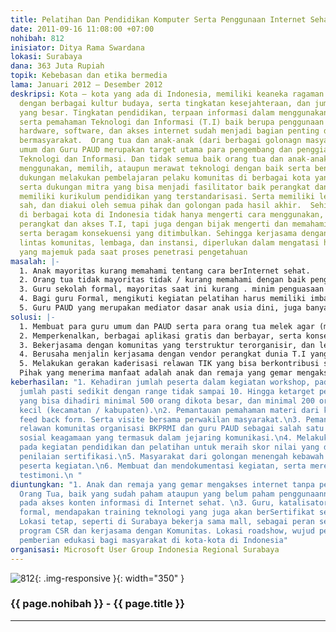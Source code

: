 ```yaml
---
title: Pelatihan Dan Pendidikan Komputer Serta Penggunaan Internet Sehat Bagi Masyarakat
date: 2011-09-16 11:08:00 +07:00
nohibah: 812
inisiator: Ditya Rama Swardana
lokasi: Surabaya
dana: 363 Juta Rupiah
topik: Kebebasan dan etika bermedia
lama: Januari 2012 – Desember 2012
deskripsi: Kota – kota yang ada di Indonesia, memiliki keaneka ragaman masyarakat
  dengan berbagai kultur budaya, serta tingkatan kesejahteraan, dan jumlah penduduk
  yang besar. Tingkatan pendidikan, terpaan informasi dalam menggunakan teknologi,
  serta pemahaman Teknologi dan Informasi (T.I) baik berupa penggunaan komputer /
  hardware, software, dan akses internet sudah menjadi bagian penting dalam kehidupan
  bermasyarakat.  Orang tua dan anak-anak (dari berbagai golonagn masyarakat), guru
  umum dan Guru PAUD merupakan target utama para pengembang dan penggiat industri
  Teknologi dan Informasi. Dan tidak semua baik orang tua dan anak-anak paham bagaimana
  menggunakan, memilih, ataupun merawat teknologi dengan baik serta benar. Diperlukan
  dukungan melakukan pembelajaran pelaku komunitas di berbagai kota yang telah terstruktur,
  serta dukungan mitra yang bisa menjadi fasilitator baik perangkat dan tempat serta
  memiliki kurikulum pendidikan yang terstandarisasi. Serta memiliki legitimasi yang
  sah, dan diakui oleh semua pihak dan golongan pada hasil akhir.  Sehingga masyarakat
  di berbagai kota di Indonesia tidak hanya mengerti cara menggunakan, merawat, mengenal,
  perangkat dan akses T.I, tapi juga dengan bijak mengerti dan memahami penggunaan
  serta beragam konsekuensi yang ditimbulkan. Sehingga kerjasama dengan pelaku di
  lintas komunitas, lembaga, dan instansi, diperlukan dalam mengatasi hambatan masyarakat
  yang majemuk pada saat proses penetrasi pengetahuan
masalah: |-
  1. Anak mayoritas kurang memahami tentang cara berInternet sehat.
  2. Orang tua tidak mayoritas tidak / kurang memahami dengan baik penggunaan perangkat teknologi. Baik komputer dan aplikasi didalamnya. Serta pengawasan akses dari beragam perangkat T.I oleh anak.
  3. Guru sekolah formal, mayoritas saat ini kurang . minim penguasaan terhadap teknologi. Bahkan siswa yang ada disekolah memiliki keahlian penguasaan perangkat teknologi yang jauh lebih baik.
  4. Bagi guru Formal, mengikuti kegiatan pelatihan harus memiliki imbalan berupa sertifikat sebagai bagian sertifikasi untuk peningkatan jenjang kesejahteraan dari tunjangan gaji.
  5. Guru PAUD yang merupakan mediator dasar anak usia dini, juga banyak yang kurang memahami tentang teknologi. Apalagi mayoritas guru PAUD banyak merupakan relawan masyarakat yang tidak memiliki pendidikan formal dan berasal dari golongan masyarakat ekonomi lemah.
solusi: |-
  1. Membuat para guru umum dan PAUD serta para orang tua melek agar (mengenal) dan memahami serta menggunakan perangkat T.I. Dengan cara berkoordinasi berkoordinasi dengan Persatuan Guru PAUD yang telah sejak lama menjadi mitra komunitas.
  2. Memperkenalkan, berbagai aplikasi gratis dan berbayar, serta konsekuensi pemilihan dari salah satu teknologi yang digunakan. Lewat sebuah kurikulum pendidikan terstruktur dan bersertifikat yang memiliki legitimasi secara resmi.
  3. Bekerjasama dengan komunitas yang terstruktur terorganisir, dan lembaga non profit dalam proses penyelenggaraan edukasi. Untuk mengajak masyarakat, terutama yang kurang mampu untuk ikut dalam kegiatan pendidikan / pelatihan.
  4. Berusaha menjalin kerjasama dengan vendor perangkat dunia T.I yang memiliki jalinan kerjasama dengan lembaga dan instansi pendidikan.
  5. Melakukan gerakan kaderisasi relawan TIK yang bisa berkontribusi secara langsung bagi masyarakat sekitarnya. Terutama relawan dari generasi muda baik pelajar dan mahasiswa.
  Pihak yang menerima manfaat adalah anak dan remaja yang gemar mengakses internet tanpa pengawasan, orang tua, baik yang sudah paham ataupun yang belum paham penggunaannya, termasuk pada akses konten informasi di internet sehat, guru, katalisator pendidikan formal, mendapakan training teknologi yang juga akan berSertifikat secara resmi. Lokasi tetap, seperti di Surabaya bekerja sama mall, sebagai peran serta pemanfaatan program CSR dan kerjasama dengan Komunitas. Lokasi roadshow, wujud peningkatan dan pemberian edukasi bagi masyarakat di kota-kota di Indonesia.
keberhasilan: "1. Kehadiran jumlah peserta dalam kegiatan workshop, pada awalnya mungkin
  jumlah pasti sedikit dengan range tidak sampai 10. Hingga ketarget pelaksanaan seminar
  yang bisa dihadiri minimal 500 orang dikota besar, dan minimal 200 orang di kota
  kecil (kecamatan / kabupaten).\n2. Pemantauan pemahaman materi dari kuesioner /
  feed back form. Serta visite bersama perwakilan masyarakat.\n3. Pemantauan dari
  relawan komunitas organisasi BKPRMI dan guru PAUD sebagai salah satu cara pendekatan
  sosial keagamaan yang termasuk dalam jejaring komunikasi.\n4. Melakukan uji kompetensi
  pada kegiatan pendidikan dan pelatihan untuk meraih skor nilai yang digunakan sebagai
  penilaian sertifikasi.\n5. Masyarakat dari golongan menengah kebawah menjadi mayoritas
  peserta kegiatan.\n6. Membuat dan mendokumentasi kegiatan, serta merekam berbagai
  testimoni.\n "
diuntungkan: "1. Anak dan remaja yang gemar mengakses internet tanpa pengawasan. \n2.
  Orang Tua, baik yang sudah paham ataupun yang belum paham penggunaannya, termasuk
  pada akses konten informasi di Internet sehat. \n3. Guru, katalisator pendidikan
  formal, mendapakan training teknologi yang juga akan berSertifikat secara resmi.
  Lokasi tetap, seperti di Surabaya bekerja sama mall, sebagai peran serta pemanfaatan
  program CSR dan kerjasama dengan Komunitas. Lokasi roadshow, wujud peningkatan dan
  pemberian edukasi bagi masyarakat di kota-kota di Indonesia"
organisasi: Microsoft User Group Indonesia Regional Surabaya
---
```


![812](/static/img/hibahcmb/812.png){: .img-responsive }{: width="350" }

### {{ page.nohibah }} - {{ page.title }}

---
